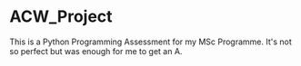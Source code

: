# ACW_Project
This is a Python Programming Assessment for my MSc Programme. It's not so perfect but was enough for me to get an A.
